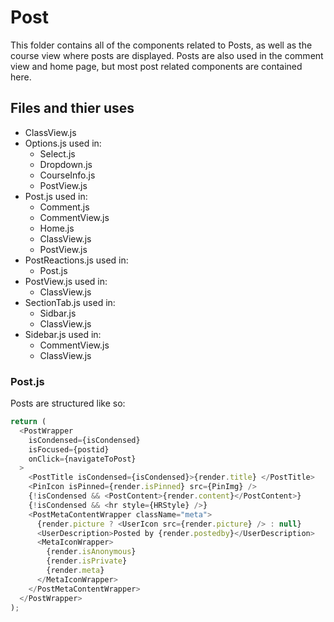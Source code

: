 # Post

This folder contains all of the components related to Posts, as well as the course view where posts are displayed. Posts are also used in the comment view and home page, but most post related components are contained here.

## Files and thier uses

- ClassView.js
- Options.js used in:
  - Select.js
  - Dropdown.js
  - CourseInfo.js
  - PostView.js
- Post.js used in:
  - Comment.js
  - CommentView.js
  - Home.js
  - ClassView.js
  - PostView.js
- PostReactions.js used in:
  - Post.js
- PostView.js used in:
  - ClassView.js
- SectionTab.js used in:
  - Sidbar.js
  - ClassView.js
- Sidebar.js used in:
  - CommentView.js
  - ClassView.js

### Post.js

Posts are structured like so:

```js
return (
  <PostWrapper
    isCondensed={isCondensed}
    isFocused={postid}
    onClick={navigateToPost}
  >
    <PostTitle isCondensed={isCondensed}>{render.title} </PostTitle>
    <PinIcon isPinned={render.isPinned} src={PinImg} />
    {!isCondensed && <PostContent>{render.content}</PostContent>}
    {!isCondensed && <hr style={HRStyle} />}
    <PostMetaContentWrapper className="meta">
      {render.picture ? <UserIcon src={render.picture} /> : null}
      <UserDescription>Posted by {render.postedby}</UserDescription>
      <MetaIconWrapper>
        {render.isAnonymous}
        {render.isPrivate}
        {render.meta}
      </MetaIconWrapper>
    </PostMetaContentWrapper>
  </PostWrapper>
);
```
